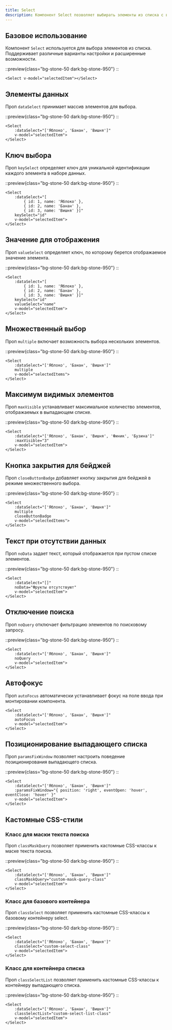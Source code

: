 ```yaml
---
title: Select
description: Компонент Select позволяет выбирать элементы из списка с возможностями темизации и кастомизации.
---
```


<h2 id="basic">Базовое использование</h2>

Компонент `Select` используется для выбора элементов из списка. Поддерживает различные варианты настройки и расширенные
возможности.

::preview{class="bg-stone-50 dark:bg-stone-950"}
<DemoSelectBasic/>
::

```vue
<Select v-model="selectedItem"></Select>
```

<h2 id="data-items">Элементы данных</h2>

Проп `dataSelect` принимает массив элементов для выбора.

::preview{class="bg-stone-50 dark:bg-stone-950"}
<DemoSelectDataSelect/>
::

```vue
<Select
    :dataSelect="['Яблоко', 'Банан', 'Вишня']"
    v-model="selectedItem">
</Select>
```

<h2 id="key-select">Ключ выбора</h2>

Проп `keySelect` определяет ключ для уникальной идентификации каждого элемента в наборе данных.

::preview{class="bg-stone-50 dark:bg-stone-950"}
<DemoSelectKeySelect/>
::

```vue
<Select
    :dataSelect="[
        { id: 1, name: 'Яблоко' }, 
        { id: 2, name: 'Банан' }, 
        { id: 3, name: 'Вишня' }]"
    keySelect="id"
    v-model="selectedItem">
</Select>
```

<h2 id="value-select">Значение для отображения</h2>

Проп `valueSelect` определяет ключ, по которому берется отображаемое значение элемента.

::preview{class="bg-stone-50 dark:bg-stone-950"}
<DemoSelectValueSelect/>
::

```vue
<Select
    :dataSelect="[
        { id: 1, name: 'Яблоко' }, 
        { id: 2, name: 'Банан' }, 
        { id: 3, name: 'Вишня' }]"
    keySelect="id"
    valueSelect="name"
    v-model="selectedItem">
</Select>
```

<h2 id="multiple-selection">Множественный выбор</h2>

Проп `multiple` включает возможность выбора нескольких элементов.

::preview{class="bg-stone-50 dark:bg-stone-950"}
<DemoSelectMultiple/>
::

```vue
<Select
    :dataSelect="['Яблоко', 'Банан', 'Вишня']"
    multiple
    v-model="selectedItems">
</Select>
```

<h2 id="max-visible-items">Максимум видимых элементов</h2>

Проп `maxVisible` устанавливает максимальное количество элементов, отображаемых в выпадающем списке.

::preview{class="bg-stone-50 dark:bg-stone-950"}
<DemoSelectMaxVisible/>
::

```vue
<Select
    :dataSelect="['Яблоко', 'Банан', 'Вишня', 'Финик', 'Бузина']"
    :maxVisible="3"
    v-model="selectedItem">
</Select>
```

<h2 id="close-button-badge">Кнопка закрытия для бейджей</h2>

Проп `closeButtonBadge` добавляет кнопку закрытия для бейджей в режиме множественного выбора.

::preview{class="bg-stone-50 dark:bg-stone-950"}
<DemoSelectCloseButtonBadge/>
::

```vue
<Select
    :dataSelect="['Яблоко', 'Банан', 'Вишня']"
    multiple
    closeButtonBadge
    v-model="selectedItems">
</Select>
```

<h2 id="no-data-text">Текст при отсутствии данных</h2>

Проп `noData` задает текст, который отображается при пустом списке элементов.

::preview{class="bg-stone-50 dark:bg-stone-950"}
<DemoSelectNoData/>
::

```vue
<Select
    :dataSelect="[]"
    noData="Фрукты отсутствуют"
    v-model="selectedItem">
</Select>
```

<h2 id="disable-query">Отключение поиска</h2>

Проп `noQuery` отключает фильтрацию элементов по поисковому запросу.

::preview{class="bg-stone-50 dark:bg-stone-950"}
<DemoSelectNoQuery/>
::

```vue
<Select
    :dataSelect="['Яблоко', 'Банан', 'Вишня']"
    noQuery
    v-model="selectedItem">
</Select>
```

<h2 id="auto-focus">Автофокус</h2>

Проп `autoFocus` автоматически устанавливает фокус на поле ввода при монтировании компонента.

```vue
<Select
    :dataSelect="['Яблоко', 'Банан', 'Вишня']"
    autoFocus
    v-model="selectedItem">
</Select>
```

<h2 id="dropdown-positioning">Позиционирование выпадающего списка</h2>

Проп `paramsFixWindow` позволяет настроить поведение позиционирования выпадающего списка.

::preview{class="bg-stone-50 dark:bg-stone-950"}
<DemoSelectParamsFixWindow/>
::

```vue
<Select
    :dataSelect="['Яблоко', 'Банан', 'Вишня']"
    :paramsFixWindow="{ position: 'right', eventOpen: 'hover', eventClose: 'hover' }"
    v-model="selectedItem">
</Select>
```

<h2 id="custom-css">Кастомные CSS-стили</h2>

<h3 id="class-for-query-text-mask">Класс для маски текста поиска</h3>

Проп `classMaskQuery` позволяет применить кастомные CSS-классы к маске текста поиска.

::preview{class="bg-stone-50 dark:bg-stone-950"}
<DemoSelectClassMaskQuery/>
::

```vue
<Select
    :dataSelect="['Яблоко', 'Банан', 'Вишня']"
    classMaskQuery="custom-mask-query-class"
    v-model="selectedItem">
</Select>
```

<h3 id="class-for-select-base-container">Класс для базового контейнера</h3>

Проп `classSelect` позволяет применить кастомные CSS-классы к базовому контейнеру select.

::preview{class="bg-stone-50 dark:bg-stone-950"}
<DemoSelectClassBase/>
::

```vue
<Select
    :dataSelect="['Яблоко', 'Банан', 'Вишня']"
    classSelect="custom-select-class"
    v-model="selectedItem">
</Select>
```

<h3 id="class-for-dropdown-list-container">Класс для контейнера списка</h3>

Проп `classSelectList` позволяет применить кастомные CSS-классы к контейнеру выпадающего списка.

::preview{class="bg-stone-50 dark:bg-stone-950"}
<DemoSelectClassSelectList/>
::

```vue
<Select
    :dataSelect="['Яблоко', 'Банан', 'Вишня']"
    classSelectList="custom-select-list-class"
    v-model="selectedItem">
</Select>
```